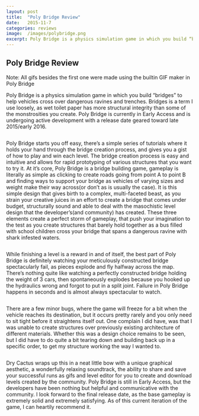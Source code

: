 ```yaml
---
layout: post
title:  "Poly Bridge Review"
date:   2015-11-7
categories: reviews
image:  /images/polybridge.png
excerpt: Poly Bridge is a physics simulation game in which you build “bridges” to help vehicles cross over dangerous ravines and trenches.  Bridges is a term I use loosely, as wet toilet paper has more structural integrity than some of the monstrosities you create.  Poly Bridge is currently in Early Access and is undergoing active development with a release date geared toward late 2015/early 2016.
---
```

## Poly Bridge Review

Note: All gifs besides the first one were made using the builtin GIF maker in Poly Bridge

Poly Bridge is a physics simulation game in which you build “bridges” to help vehicles cross over dangerous ravines and trenches.  Bridges is a term I use loosely, as wet toilet paper has more structural integrity than some of the monstrosities you create.  Poly Bridge is currently in Early Access and is undergoing active development with a release date geared toward late 2015/early 2016.

<img class="gfyitem" data-id="DistantGentleCuttlefish" />

Poly Bridge starts you off easy, there’s a simple series of tutorials where it holds your hand through the bridge creation process, and gives you a gist of how to play and win each level.  The bridge creation process is easy and intuitive and allows for rapid prototyping of various structures that you want to try it.  At it’s core, Poly Bridge is a bridge building game, gameplay is literally as simple as clicking to create roads going from point A to point B and finding ways to support your bridge as vehicles of varying sizes and weight make their way across(or don’t as is usually the case).  It is this simple design that gives birth to a complex, multi-faceted beast, as you strain your creative juices in an effort to create a bridge that comes under budget, structurally sound and able to deal with the masochistic level design that the developer’s(and community) has created.  These three elements create a perfect storm of gameplay, that push your imagination to the test as you create structures that barely hold together as a bus filled with school children cross your bridge that spans a dangerous ravine with shark infested waters.

<img class="gfyitem" data-id="HotBlissfulDoctorfish" />

While finishing a level is a reward in and of itself, the best part of Poly Bridge is definitely watching your meticulously constructed bridge spectacularly fail, as pieces explode and  fly halfway across the map.  There’s nothing quite like watching a perfectly constructed bridge holding the weight of 3 cars, then spontaneously explodes because you hooked up the hydraulics wrong and forgot to put in a split joint.  Failure in Poly Bridge happens in seconds and is almost always spectacular to watch.

<img class="gfyitem" data-id="RareAcclaimedClownanemonefish" />

There are a few minor bugs, where the game will freeze for a bit when the vehicle reaches its destination, but it occurs pretty rarely and you only need to sit tight before it straightens itself out.  One complain I did have, was that I was unable to create structures over previously existing architecture of different materials.  Whether this was a design choice remains to be seen, but I did have to do quite a bit tearing down and building back up in a specific order, to get my structure working the way I wanted to.

<img class="gfyitem" data-id="CommonHopefulBarebirdbat" />

Dry Cactus wraps up this in a neat little bow with a unique graphical aesthetic, a wonderfully relaxing soundtrack, the ability to share and save your successful runs as gifs and level editor for you to create and download levels created by the community.  Poly Bridge is still in Early Access, but the developers have been nothing but helpful and communicative with the community.  I look forward to the final release date, as the base gameplay is extremely solid and extremely satisfying.  As of this current iteration of the game, I can heartily recommend it.


